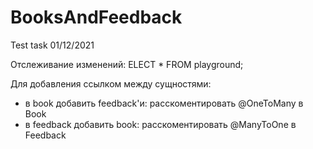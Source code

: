 # BooksAndFeedback

Test task 01/12/2021

Отслеживание изменений:
ELECT * FROM playground;

Для добавления ссылком между сущностями:
- в book добавить feedback'и: расскоментировать @OneToMany в Book
- в feedback добавить book: расскоментировать @ManyToOne в Feedback

